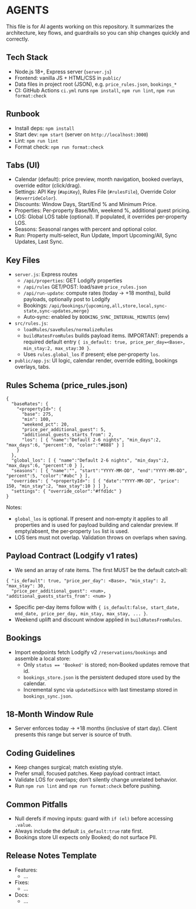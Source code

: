 # AGENTS

This file is for AI agents working on this repository. It summarizes the
architecture, key flows, and guardrails so you can ship changes quickly and
correctly.

## Tech Stack
- Node.js 18+, Express server (`server.js`)
- Frontend: vanilla JS + HTML/CSS in `public/`
- Data files in project root (JSON), e.g. `price_rules.json`, `bookings_*`
- CI: GitHub Actions `ci.yml` runs `npm install`, `npm run lint`, `npm run format:check`

## Runbook
- Install deps: `npm install`
- Start dev: `npm start` (server on `http://localhost:3000`)
- Lint: `npm run lint`
- Format check: `npm run format:check`

## Tabs (UI)
- Calendar (default): price preview, month navigation, booked overlays, override editor (click/drag).
- Settings: API Key (`#apiKey`), Rules File (`#rulesFile`), Override Color (`#overrideColor`).
- Discounts: Window Days, Start/End % and Minimum Price.
- Properties: Per‑property Base/Min, weekend %, additional guest pricing.
- LOS: Global LOS table (optional). If populated, it overrides per‑property LOS.
- Seasons: Seasonal ranges with percent and optional color.
- Run: Property multi‑select, Run Update, Import Upcoming/All, Sync Updates, Last Sync.

## Key Files
- `server.js`: Express routes
  - `/api/properties`: GET Lodgify properties
  - `/api/rules` GET/POST: load/save `price_rules.json`
  - `/api/run-update`: compute rates (today → +18 months), build payloads, optionally post to Lodgify
  - Bookings: `/api/bookings/{upcoming,all,store,local,sync-state,sync-updates,merge}`
  - Auto‑sync: enabled by `BOOKING_SYNC_INTERVAL_MINUTES` (env)
- `src/rules.js`:
  - `loadRules/saveRules/normalizeRules`
  - `buildRatesFromRules` builds payload items. IMPORTANT: prepends a required
    default entry `{ is_default: true, price_per_day=<Base>, min_stay:2, max_stay:30 }`.
  - Uses `rules.global_los` if present; else per‑property `los`.
- `public/app.js`: UI logic, calendar render, override editing, bookings overlays, tabs.

## Rules Schema (price_rules.json)
```
{
  "baseRates": {
    "<propertyId>": {
      "base": 275,
      "min": 100,
      "weekend_pct": 20,
      "price_per_additional_guest": 5,
      "additional_guests_starts_from": 2,
      "los": [ { "name":"Default 2-6 nights", "min_days":2, "max_days":6, "percent":0, "color":"#888" } ]
    }
  },
  "global_los": [ { "name":"Default 2-6 nights", "min_days":2, "max_days":6, "percent":0 } ],
  "seasons": [ { "name":"", "start":"YYYY-MM-DD", "end":"YYYY-MM-DD", "percent":5, "color":"#abc" } ],
  "overrides": { "<propertyId>": [ { "date":"YYYY-MM-DD", "price": 150, "min_stay":2, "max_stay":10 } ] },
  "settings": { "override_color":"#ffd1dc" }
}
```

Notes:
- `global_los` is optional. If present and non‑empty it applies to all properties
  and is used for payload building and calendar preview. If empty/absent, the
  per‑property `los` list is used.
- LOS tiers must not overlap. Validation throws on overlaps when saving.

## Payload Contract (Lodgify v1 rates)
- We send an array of rate items. The first MUST be the default catch‑all:
```
{ "is_default": true, "price_per_day": <Base>, "min_stay": 2, "max_stay": 30,
  "price_per_additional_guest": <num>, "additional_guests_starts_from": <num> }
```
- Specific per‑day items follow with `{ is_default:false, start_date, end_date, price_per_day, min_stay, max_stay, ... }`.
- Weekend uplift and discount window applied in `buildRatesFromRules`.

## Bookings
- Import endpoints fetch Lodgify v2 `/reservations/bookings` and assemble a
  local store:
  - Only `status == 'Booked'` is stored; non‑Booked updates remove that id.
  - `bookings_store.json` is the persistent deduped store used by the calendar.
  - Incremental sync via `updatedSince` with last timestamp stored in `bookings_sync.json`.

## 18‑Month Window Rule
- Server enforces today → +18 months (inclusive of start day). Client presents
  this range but server is source of truth.

## Coding Guidelines
- Keep changes surgical; match existing style.
- Prefer small, focused patches. Keep payload contract intact.
- Validate LOS for overlaps; don’t silently change unrelated behavior.
- Run `npm run lint` and `npm run format:check` before pushing.

## Common Pitfalls
- Null derefs if moving inputs: guard with `if (el)` before accessing `.value`.
- Always include the default `is_default:true` rate first.
- Bookings store UI expects only Booked; do not surface PII.

## Release Notes Template
- Features:
  - ...
- Fixes:
  - ...
- Docs:
  - ...

